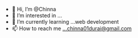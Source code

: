 - 👋 Hi, I’m @Chinna
- 👀 I’m interested in ...
- 🌱 I’m currently learning ...web development
- 📫 How to reach me ...chinna01durai@gmail.com

<!---
chinna01durai/chinna01durai is a ✨ special ✨ repository because its `README.md` (this file) appears on your GitHub profile.
You can click the Preview link to take a look at your changes.
--->
